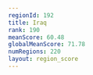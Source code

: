 ```yaml
---
regionId: 192
title: Iraq
rank: 190
meanScore: 60.48
globalMeanScore: 71.78
numRegions: 220
layout: region_score
---
```

